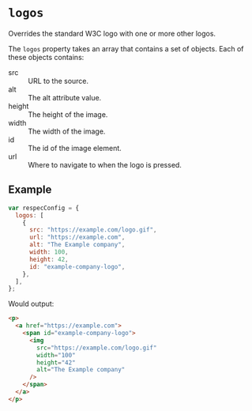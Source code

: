 # `logos`

Overrides the standard W3C logo with one or more other logos.

The `logos` property takes an array that contains a set of objects. Each of these objects contains:

<dl>
  <dt>src</dt>
  <dd>URL to the source.</dd>
  <dt>alt</dt>
  <dd>The alt attribute value.</dd>
  <dt>height</dt>
  <dd>The height of the image.</dd>
  <dt>width</dt>
  <dd>The width of the image.</dd>
  <dt>id</dt>
  <dd>The id of the image element.</dd>
  <dt>url</dt>
  <dd>Where to navigate to when the logo is pressed.</dd>
</dl>

## Example

```js
var respecConfig = {
  logos: [
    {
      src: "https://example.com/logo.gif",
      url: "https://example.com",
      alt: "The Example company",
      width: 100,
      height: 42,
      id: "example-company-logo",
    },
  ],
};
```

Would output:

```html
<p>
  <a href="https://example.com">
    <span id="example-company-logo">
      <img
        src="https://example.com/logo.gif"
        width="100"
        height="42"
        alt="The Example company"
      />
    </span>
  </a>
</p>
```
